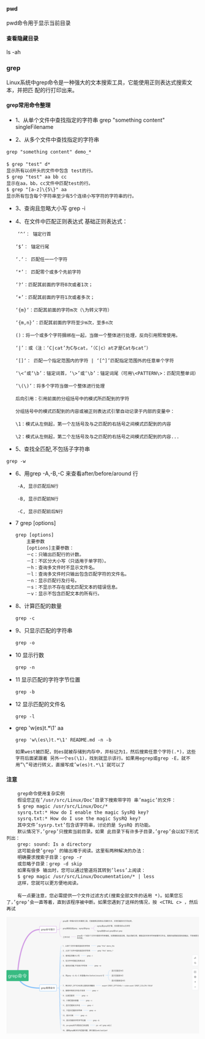 #### pwd 

pwd命令用于显示当前目录

#### 查看隐藏目录

ls -ah


### grep

Linux系统中grep命令是一种强大的文本搜索工具，它能使用正则表达式搜索文本，并把匹 配的行打印出来。


#### grep常用命令整理

* 1、从单个文件中查找指定的字符串
grep "something content" singleFilename

* 2、从多个文件中查找指定的字符串

```
grep "something content" demo_*

$ grep "test" d*
显示所有以d开头的文件中包含 test的行。
$ grep "test" aa bb cc
显示在aa，bb，cc文件中匹配test的行。
$ grep "[a-z]\{5\}" aa
显示所有包含每个字符串至少有5个连续小写字符的字符串的行。
```
* 3、查询且忽略大小写
grep -i

* 4、在文件中匹配正则表达式
基础正则表达式：
```
    ‘^‘： 锚定行首

　　‘$’： 锚定行尾 

　　‘.‘： 匹配任一一个字符

　　‘*’： 匹配零个或多个先前字符 

　　‘?‘：匹配其前面的字符0次或者1次；

　　‘+’：匹配其前面的字符1次或者多次；

　　‘{m}‘：匹配其前面的字符m次（\为转义字符）

　　‘{m,n}’：匹配其前面的字符至少m次，至多n次

　　()：将一个或多个字符捆绑在一起，当做一个整体进行处理，反向引用照常使用。

　　‘|’：或（注：‘C|cat’为C与cat，‘（C|c）at才是Cat与cat’）

　　‘[]‘： 匹配一个指定范围内的字符 | ‘[^]’匹配指定范围外的任意单个字符

　　‘\<‘或‘\b’：锚定词首，‘\>’或‘\b’：锚定词尾（可用\<PATTERN\>：匹配完整单词）

　　‘\(\)’：将多个字符当做一个整体进行处理

　　后向引用：引用前面的分组括号中的模式所匹配到的字符

　　分组括号中的模式匹配到的内容或被正则表达式引擎自动记录于内部的变量中：

　　\1：模式从左侧起，第一个左括号及与之匹配的右括号之间模式匹配到的内容

　　\2：模式从左侧起，第二个左括号及与之匹配的右括号之间模式匹配到的内容...
```

* 5、查找全匹配,不包括子字符串
```
grep -w
```
* 6、用grep -A,-B,-C 来查看after/before/around 行
```
    -A, 显示匹配后N行

    -B, 显示匹配前N行

    -C, 显示匹配前后N行
```
* 7 grep [options]
    ```
    grep [options]
        主要参数
        [options]主要参数：
        －c：只输出匹配行的计数。
        －I：不区分大小写（只适用于单字符）。
        －h：查询多文件时不显示文件名。
        －l：查询多文件时只输出包含匹配字符的文件名。
        －n：显示匹配行及行号。
        －s：不显示不存在或无匹配文本的错误信息。
        －v：显示不包含匹配文本的所有行。
    ```
* 8、计算匹配的数量
    ```
    grep -c
    ```
* 9、只显示匹配的字符串
    
    ```
    grep -o
    ```
* 10 显示行数
    ```
    grep -n
    ```
* 11 显示匹配的字符字节位置
    ```
    grep -b
    ```
* 12 显示匹配的文件名
    ```
    grep -l
    ```

*  grep 'w\(es\)t.*\1' aa

    ```
   grep 'w\(es\)t.*\1' README.md -n -b
    ```

    ```
    如果west被匹配，则es就被存储到内存中，并标记为1，然后搜索任意个字符(.*)，这些字符后面紧跟着 另外一个es(\1)，找到就显示该行。如果用egrep或grep -E，就不用”\”号进行转义，直接写成’w(es)t.*\1′就可以了
    ```

#### 注意
```
    grep命令使用复杂实例
    假设您正在’/usr/src/Linux/Doc’目录下搜索带字符 串’magic’的文件：
    $ grep magic /usr/src/Linux/Doc/*
    sysrq.txt:* How do I enable the magic SysRQ key?
    sysrq.txt:* How do I use the magic SysRQ key?
    其中文件’sysrp.txt’包含该字符串，讨论的是 SysRQ 的功能。
    默认情况下，’grep’只搜索当前目录。如果 此目录下有许多子目录，’grep’会以如下形式列出：
    grep: sound: Is a directory
    这可能会使’grep’ 的输出难于阅读。这里有两种解决的办法：
    明确要求搜索子目录：grep -r
    或忽略子目录：grep -d skip
    如果有很多 输出时，您可以通过管道将其转到’less’上阅读：
    $ grep magic /usr/src/Linux/Documentation/* | less
    这样，您就可以更方便地阅读。

    有一点要注意，您必需提供一个文件过滤方式(搜索全部文件的话用 *)。如果您忘了，’grep’会一直等着，直到该程序被中断。如果您遇到了这样的情况，按 <CTRL c> ，然后再试
```
<img src="./img/grep.png" />